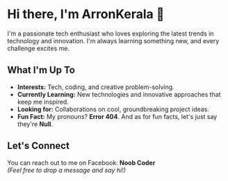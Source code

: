 # Hi there, I'm ArronKerala 👋

I'm a passionate tech enthusiast who loves exploring the latest trends in technology and innovation. I'm always learning something new, and every challenge excites me.

## What I'm Up To

- **Interests:** Tech, coding, and creative problem-solving.
- **Currently Learning:** New technologies and innovative approaches that keep me inspired.
- **Looking for:** Collaborations on cool, groundbreaking project ideas.
- **Fun Fact:** My pronouns? **Error 404**. And as for fun facts, let's just say they're **Null**.

## Let's Connect

You can reach out to me on Facebook: **Noob Coder**  
*(Feel free to drop a message and say hi!)*

<!---
ArronKerala/ArronKerala is a ✨ special ✨ repository because its `README.md` (this file) appears on your GitHub profile.
You can click the Preview link to take a look at your changes.
--->
